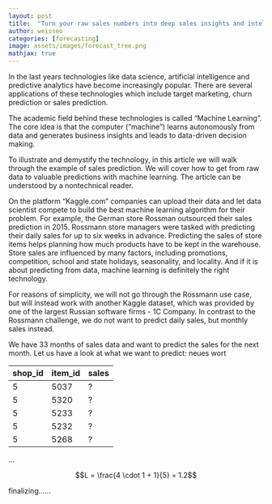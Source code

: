 ```yaml
---
layout: post
title:  "Turn your raw sales numbers into deep sales insights and intelligent forecasts"
author: weisseo
categories: [forecasting]
image: assets/images/forecast_tree.png
mathjax: true
---
```


In the last years technologies like data science, artificial intelligence and predictive analytics
have become increasingly popular. There are several applications of these technologies which include target
marketing, churn prediction or sales prediction.

The academic field behind these technologies is called “Machine Learning”.
The core idea is that the computer (“machine”) learns autonomously from data and generates business
insights and leads to data-driven decision making.

To illustrate and demystify the technology, in this article we will walk through the example of sales prediction.
We will cover how to get from raw data to valuable predictions with machine learning.
The article can be understood by a nontechnical reader.

On the platform “Kaggle.com” companies can upload their data and let data scientist compete
to build the best machine learning algorithm for their problem.
For example, the German store Rossman outsourced their sales prediction in 2015.
Rossmann store managers were tasked with predicting their daily sales for up to six weeks in advance.
Predicting the sales of store items helps planning how much products have to be kept in the warehouse.
Store sales are influenced by many factors, including promotions,
competition, school and state holidays, seasonality, and locality.
And if it is about predicting from data, machine learning is definitely the right technology.

For reasons of simplicity, we will not go through the Rossmann use case, but will instead work
with another Kaggle dataset, which was provided by one of the largest Russian software firms - 1C Company.
In contrast to the Rossmann challenge, we do not want to predict daily sales, but monthly sales instead.

We have 33 months of sales data and want to predict the sales for the next month.
Let us have a look at what we want to predict: neues wort

shop_id | item_id | sales
--- | --- | ---
5 | 5037 | ?
5 | 5320 | ?
5 | 5233 | ?
5 | 5232 | ?
5 | 5268 | ?

...

$$L = \frac{4 \cdot 1 + 1}{5} = 1.2$$

finalizing......
